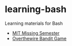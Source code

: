 # learning-bash
Learning materials for Bash

- [MIT Missing Semester](https://github.com/vanessaaleung/learning-bash/tree/main/mit-missing-semester)
- [Overthewire Bandit Game](https://github.com/vanessaaleung/learning-bash/tree/main/overthewire-bandit)
